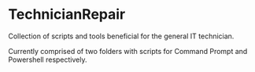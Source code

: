 # TechnicianRepair
Collection of scripts and tools beneficial for the general IT technician.

Currently comprised of two folders with scripts for Command Prompt and Powershell respectively.
